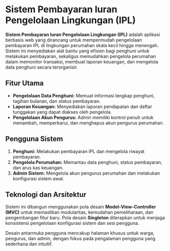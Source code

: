 # Sistem Pembayaran Iuran Pengelolaan Lingkungan (IPL)

**Sistem Pembayaran Iuran Pengelolaan Lingkungan (IPL)** adalah aplikasi berbasis web yang dirancang untuk mempermudah pengelolaan pembayaran IPL di lingkungan perumahan skala kecil hingga menengah. Sistem ini menyediakan alat bantu yang efisien bagi penghuni untuk melakukan pembayaran, sekaligus memudahkan pengelola perumahan dalam memonitor transaksi, membuat laporan keuangan, dan mengelola data penghuni secara terorganisir.

## Fitur Utama
- **Pengelolaan Data Penghuni:** Memuat informasi lengkap penghuni, tagihan bulanan, dan status pembayaran.
- **Laporan Keuangan:** Menyediakan laporan pendapatan dan daftar tunggakan yang dapat diakses oleh pengelola.
- **Pengelolaan Akun Pengurus:** Admin memiliki kontrol penuh untuk menambah, memperbarui, dan menghapus akun pengurus perumahan.

## Pengguna Sistem
1. **Penghuni:** Melakukan pembayaran IPL dan mengelola riwayat pembayaran.
2. **Pengelola Perumahan:** Memantau data penghuni, status pembayaran, dan arus kas keuangan.
3. **Admin Sistem:** Mengelola akun pengurus perumahan dan melakukan konfigurasi sistem awal.

## Teknologi dan Arsitektur
Sistem ini dibangun menggunakan pola desain **Model-View-Controller (MVC)** untuk memastikan modularitas, kemudahan pemeliharaan, dan pengembangan fitur baru. Pola desain **Singleton** diterapkan untuk menjaga konsistensi pengelolaan konfigurasi sistem dan sesi pengguna.

Desain antarmuka pengguna mencakup halaman khusus untuk warga, pengurus, dan admin, dengan fokus pada pengalaman pengguna yang sederhana dan intuitif.

